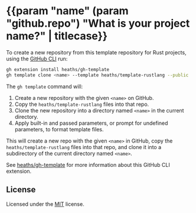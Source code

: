 # {{param "name" (param "github.repo") "What is your project name?" | titlecase}}

<!-- {{if 0}} -->
To create a new repository from this template repository for Rust projects,
using the [GitHub CLI](https://github.com/cli/cli) run:

```bash
gh extension install heaths/gh-template
gh template clone <name> --template heaths/template-rustlang --public
```

The `gh template` command will:

1. Create a new repository with the given `<name>` on GitHub.
2. Copy the `heaths/template-rustlang` files into that repo.
3. Clone the new repository into a directory named `<name>` in the current directory.
4. Apply built-in and passed parameters, or prompt for undefined parameters, to format template files.

This will create a new repo with the given `<name>` in GitHub, copy the
`heaths/template-rustlang` files into that repo, and clone it into a
subdirectory of the current directory named `<name>`.

See [heaths/gh-template](https://github.com/heaths/gh-template) for more information
about this GitHub CLI extension.
<!-- {{end}} -->

## License

Licensed under the [MIT](LICENSE.txt) license.
